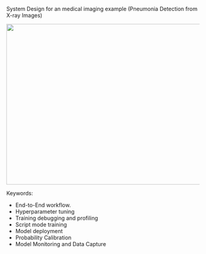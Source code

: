 
System Design for an medical imaging example (Pneumonia Detection from X-ray Images)

<img src="AWS-Sagemaker-Cloud-ML/media/Pneumonia_Detector_From_Chest_Xray.PNG" width="850" height="420" />

Keywords:
- End-to-End workflow.
- Hyperparameter tuning
- Training debugging and profiling
- Script mode training
- Model deployment
- Probability Calibration
- Model Monitoring and Data Capture
